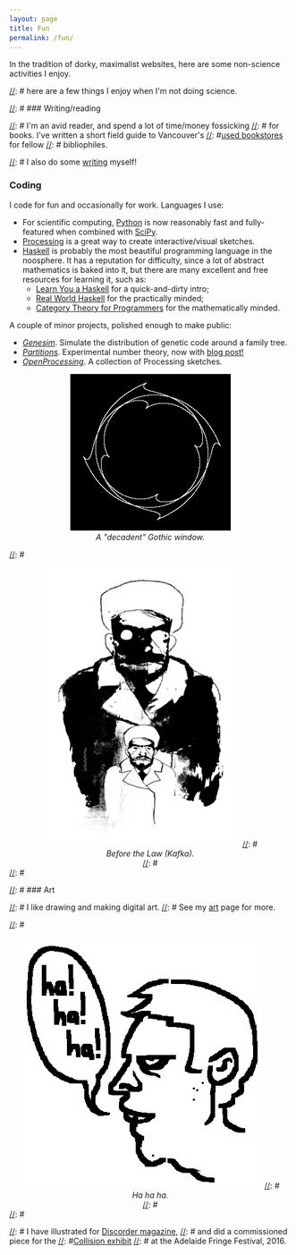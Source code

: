 ```yaml
---
layout: page
title: Fun
permalink: /fun/
---
```


In the tradition of dorky, maximalist websites, here are some
non-science activities I enjoy.

[//]: # here are a few things I enjoy when I'm not doing science.

[//]: # ### Writing/reading

[//]: # I'm an avid reader, and spend a lot of time/money fossicking
[//]: # for books. I've written a short field guide to Vancouver's
[//]: #[used bookstores](reviews/bookstores.md) for fellow
[//]: # bibliophiles.

[//]: # I also do some [writing](/writing.md) myself!

### Coding

I code for fun and occasionally for work. Languages I use:
- For scientific computing, [Python](https://www.python.org/) is now
  reasonably fast and fully-featured when combined with
  [SciPy](https://www.scipy.org/).
- [Processing](https://processing.org/) is a great way to create
  interactive/visual sketches.
- [Haskell](https://www.haskell.org/) is probably the most beautiful
programming language in the noosphere. It has a reputation for
difficulty, since a lot of abstract mathematics is baked into it, but
there are many excellent and free resources for learning it, such as:
  - [Learn You a Haskell](http://learnyouahaskell.com/) for a
    quick-and-dirty intro;
  - [Real World Haskell](http://book.realworldhaskell.org/) for
    the practically minded;
  - [Category Theory for Programmers](https://bartoszmilewski.com/2014/10/28/category-theory-for-programmers-the-preface/)
  for the mathematically minded.
  
A couple of minor projects, polished enough to make public:
- [*Genesim*](https://github.com/hapax/genesim). Simulate the
distribution of genetic code around a family tree.
- [*Partitions*](https://github.com/hapax/haskell-partitions). Experimental
  number theory, now with [blog post!](https://hapax.github.io/mathematics/programming/haskell-partition/)
- [*OpenProcessing*](https://www.openprocessing.org/user/89003). A
collection of Processing sketches.

<figure>
    <div style="text-align:center"><img src ="/images/gothic-2.png" />
    <figcaption><i>A "decadent" Gothic window.</i></figcaption>
	</div>
</figure>

[//]: #<figure>
[//]: #    <div style="text-align:center"><img src ="/assets/art/before-the-law.jpg" width="70%"/>
[//]: #    <figcaption><i>Before the Law (Kafka).</i></figcaption>
[//]: #	</div>
[//]: #</figure>

[//]: # ### Art

[//]: # I like drawing and making digital art.
[//]: # See my [art](/art.md) page for more.

[//]: #<figure>
[//]: #    <div style="text-align:center"><img src ="/images/zombie.jpg" />
[//]: #    <figcaption><i>Ha ha ha.</i></figcaption>
[//]: #	</div>
[//]: #</figure>

[//]: # I have illustrated for [Discorder magazine](https://www.citr.ca/discorder/),
[//]: # and did a commissioned piece for the
[//]: #[Collision exhibit](http://www.coepp.org.au/events/collision-exhibition)
[//]: # at the Adelaide Fringe Festival, 2016.

